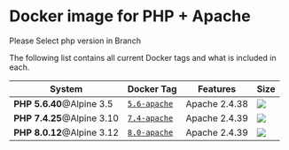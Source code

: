 # Docker image for PHP + Apache

Please Select php version in Branch

The following list contains all current Docker tags and what is included in each.

| System | Docker Tag | Features | Size |
| ------ | ---------- | -------- | ---- |
| **PHP 5.6.40**@Alpine 3.5 | [`5.6-apache`](https://github.com/deck-app/apache-stack/blob/master/Dockerfile-5.6) | Apache 2.4.38 | [![](https://images.microbadger.com/badges/image/phpearth/php:7.0-apache.svg)](https://microbadger.com/images/phpearth/php:7.0-apache "Image size") |
| **PHP 7.4.25**@Alpine 3.10 | [`7.4-apache`](https://github.com/deck-app/apache-stack/blob/master/Dockerfile-7.4) | Apache 2.4.39 | [![](https://images.microbadger.com/badges/image/phpearth/php:7.4-apache.svg)](https://microbadger.com/images/phpearth/php:7.4-apache "Image size") |
| **PHP 8.0.12**@Alpine 3.12 | [`8.0-apache`](https://github.com/deck-app/apache-stack/blob/master/Dockerfile-8.0) | Apache 2.4.39 | [![](https://images.microbadger.com/badges/image/phpearth/php:7.4-apache.svg)](https://microbadger.com/images/phpearth/php:7.4-apache "Image size") |
